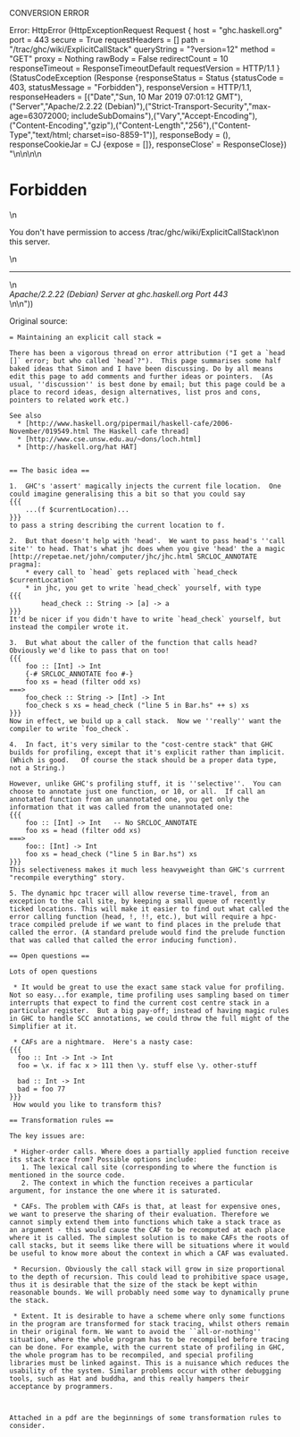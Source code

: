 CONVERSION ERROR

Error: HttpError (HttpExceptionRequest Request {
  host                 = "ghc.haskell.org"
  port                 = 443
  secure               = True
  requestHeaders       = []
  path                 = "/trac/ghc/wiki/ExplicitCallStack"
  queryString          = "?version=12"
  method               = "GET"
  proxy                = Nothing
  rawBody              = False
  redirectCount        = 10
  responseTimeout      = ResponseTimeoutDefault
  requestVersion       = HTTP/1.1
}
 (StatusCodeException (Response {responseStatus = Status {statusCode = 403, statusMessage = "Forbidden"}, responseVersion = HTTP/1.1, responseHeaders = [("Date","Sun, 10 Mar 2019 07:01:12 GMT"),("Server","Apache/2.2.22 (Debian)"),("Strict-Transport-Security","max-age=63072000; includeSubDomains"),("Vary","Accept-Encoding"),("Content-Encoding","gzip"),("Content-Length","256"),("Content-Type","text/html; charset=iso-8859-1")], responseBody = (), responseCookieJar = CJ {expose = []}, responseClose' = ResponseClose}) "<!DOCTYPE HTML PUBLIC \"-//IETF//DTD HTML 2.0//EN\">\n<html><head>\n<title>403 Forbidden</title>\n</head><body>\n<h1>Forbidden</h1>\n<p>You don't have permission to access /trac/ghc/wiki/ExplicitCallStack\non this server.</p>\n<hr>\n<address>Apache/2.2.22 (Debian) Server at ghc.haskell.org Port 443</address>\n</body></html>\n"))

Original source:

```trac
= Maintaining an explicit call stack =

There has been a vigorous thread on error attribution ("I get a `head []` error; but who called `head`?").  This page summarises some half baked ideas that Simon and I have been discussing. Do by all means edit this page to add comments and further ideas or pointers.  (As usual, ''discussion'' is best done by email; but this page could be a place to record ideas, design alternatives, list pros and cons, pointers to related work etc.)

See also
  * [http://www.haskell.org/pipermail/haskell-cafe/2006-November/019549.html The Haskell cafe thread]
  * [http://www.cse.unsw.edu.au/~dons/loch.html]
  * [http://haskell.org/hat HAT]


== The basic idea == 

1.  GHC's 'assert' magically injects the current file location.  One could imagine generalising this a bit so that you could say
{{{
	...(f $currentLocation)...
}}}
to pass a string describing the current location to f.

2.  But that doesn't help with 'head'.  We want to pass head's ''call site'' to head. That's what jhc does when you give 'head' the a magic [http://repetae.net/john/computer/jhc/jhc.html SRCLOC_ANNOTATE pragma]:
	* every call to `head` gets replaced with `head_check $currentLocation`
	* in jhc, you get to write `head_check` yourself, with type
{{{
		head_check :: String -> [a] -> a
}}}
It'd be nicer if you didn't have to write `head_check` yourself, but instead the compiler wrote it.

3.  But what about the caller of the function that calls head?  Obviously we'd like to pass that on too!
{{{
	foo :: [Int] -> Int
	{-# SRCLOC_ANNOTATE foo #-}
	foo xs = head (filter odd xs)
===>
	foo_check :: String -> [Int] -> Int
	foo_check s xs = head_check ("line 5 in Bar.hs" ++ s) xs
}}}
Now in effect, we build up a call stack.  Now we ''really'' want the compiler to write `foo_check`.

4.  In fact, it's very similar to the "cost-centre stack" that GHC builds for profiling, except that it's explicit rather than implicit.  (Which is good.   Of course the stack should be a proper data type, not a String.)

However, unlike GHC's profiling stuff, it is ''selective''.  You can choose to annotate just one function, or 10, or all.  If call an annotated function from an unannotated one, you get only the information that it was called from the unannotated one:
{{{
	foo :: [Int] -> Int   -- No SRCLOC_ANNOTATE
	foo xs = head (filter odd xs)
===>
	foo:: [Int] -> Int
	foo xs = head_check ("line 5 in Bar.hs") xs
}}}
This selectiveness makes it much less heavyweight than GHC's currrent "recompile everything" story.

5. The dynamic hpc tracer will allow reverse time-travel, from an exception to the call site, by keeping a small queue of recently ticked locations. This will make it easier to find out what called the error calling function (head, !, !!, etc.), but will require a hpc-trace compiled prelude if we want to find places in the prelude that called the error. (A standard prelude would find the prelude function that was called that called the error inducing function).

== Open questions ==

Lots of open questions

 * It would be great to use the exact same stack value for profiling.  Not so easy...for example, time profiling uses sampling based on timer interrupts that expect to find the current cost centre stack in a particular register.  But a big pay-off; instead of having magic rules in GHC to handle SCC annotations, we could throw the full might of the Simplifier at it.
  
 * CAFs are a nightmare.  Here's a nasty case:
{{{
  foo :: Int -> Int -> Int
  foo = \x. if fac x > 111 then \y. stuff else \y. other-stuff

  bad :: Int -> Int
  bad = foo 77
}}}
 How would you like to transform this?

== Transformation rules ==

The key issues are:

 * Higher-order calls. Where does a partially applied function receive its stack trace from? Possible options include:
   1. The lexical call site (corresponding to where the function is mentioned in the source code.
   2. The context in which the function receives a particular argument, for instance the one where it is saturated.  

 * CAFs. The problem with CAFs is that, at least for expensive ones, we want to preserve the sharing of their evaluation. Therefore we cannot simply extend them into functions which take a stack trace as an argument - this would cause the CAF to be recomputed at each place where it is called. The simplest solution is to make CAFs the roots of call stacks, but it seems like there will be situations where it would be useful to know more about the context in which a CAF was evaluated.

 * Recursion. Obviously the call stack will grow in size proportional to the depth of recursion. This could lead to prohibitive space usage, thus it is desirable that the size of the stack be kept within reasonable bounds. We will probably need some way to dynamically prune the stack.

 * Extent. It is desirable to have a scheme where only some functions in the program are transformed for stack tracing, whilst others remain in their original form. We want to avoid the ``all-or-nothing'' situation, where the whole program has to be recompiled before tracing can be done. For example, with the current state of profiling in GHC, the whole program has to be recompiled, and special profiling libraries must be linked against. This is a nuisance which reduces the usability of the system. Similar problems occur with other debugging tools, such as Hat and buddha, and this really hampers their acceptance by programmers.



Attached in a pdf are the beginnings of some transformation rules to consider.
```
